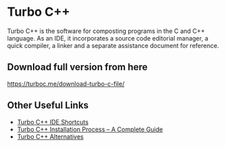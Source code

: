 # Turbo C++
Turbo C++ is the software for composting programs in the C and C++ language. As an IDE, it incorporates a source code editorial manager, a quick compiler, a linker and a separate assistance document for reference.

## Download full version from here
https://turboc.me/download-turbo-c-file/

## Other Useful Links
* [Turbo C++ IDE Shortcuts](https://turboc.me/turbo-c-shortcuts-keys/)
* [Turbo C++ Installation Process – A Complete Guide](https://turboc.me/turbo-c-installation-guide/)
* [Turbo C++ Alternatives](https://turboc.me/best-cpp-ide/)
